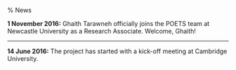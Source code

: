 % News

**1 November 2016:** Ghaith Tarawneh officially joins the POETS team at Newcastle
University as a Research Associate. Welcome, Ghaith!

----

**14 June 2016:** The project has started with a kick-off meeting at Cambridge
University.
